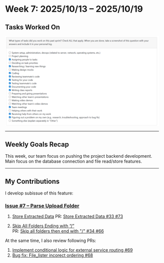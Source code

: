 # Week 7: 2025/10/13 – 2025/10/19

## Tasks Worked On
![Week7 Project Log](img/Week7.png)

---

## Weekly Goals Recap
This week, our team focus on pushing the project backend development.
Main focus on the database connection and file read/store features.

---

## My Contributions

I develop subissue of this feature:
### [Issue #7 – Parse Upload Folder](https://github.com/COSC-499-W2025/capstone-project-team-9/issues/7#issue-3496337875)
1. [Store Extracted Data](https://github.com/COSC-499-W2025/capstone-project-team-9/issues/33)
PR: [Store Extracted Data #33 #73](https://github.com/COSC-499-W2025/capstone-project-team-9/pull/73)

2. [Skip All Folders Ending with “/”](https://github.com/COSC-499-W2025/capstone-project-team-9/issues/34)   
PR: [Skip all folders then end with "/" #34 #66](https://github.com/COSC-499-W2025/capstone-project-team-9/pull/66)

At the same time, I also review following PRs:
1. [Implement conditional logic for external service routing #69](https://github.com/COSC-499-W2025/capstone-project-team-9/pull/69)
2. [Bug fix: File_lister incorect ordering #68](https://github.com/COSC-499-W2025/capstone-project-team-9/pull/68)
